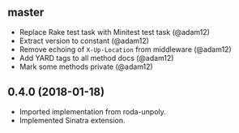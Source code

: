 ## master

- Replace Rake test task with Minitest test task (@adam12)
- Extract version to constant (@adam12)
- Remove echoing of `X-Up-Location` from middleware (@adam12)
- Add YARD tags to all method docs (@adam12)
- Mark some methods private (@adam12)

## 0.4.0 (2018-01-18)
- Imported implementation from roda-unpoly.
- Implemented Sinatra extension.
